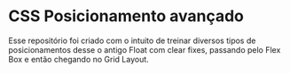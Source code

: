 # CSS Posicionamento avançado
Esse repositório foi criado com o intuito de treinar diversos tipos de posicionamentos desse o antigo Float com clear fixes, passando pelo Flex Box e então chegando no Grid Layout.
